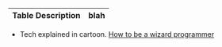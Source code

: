 
Table Description | blah
|---|---|


+ Tech explained in cartoon. [How to be a wizard programmer](https://drawings.jvns.ca/wizard-programmer/)
